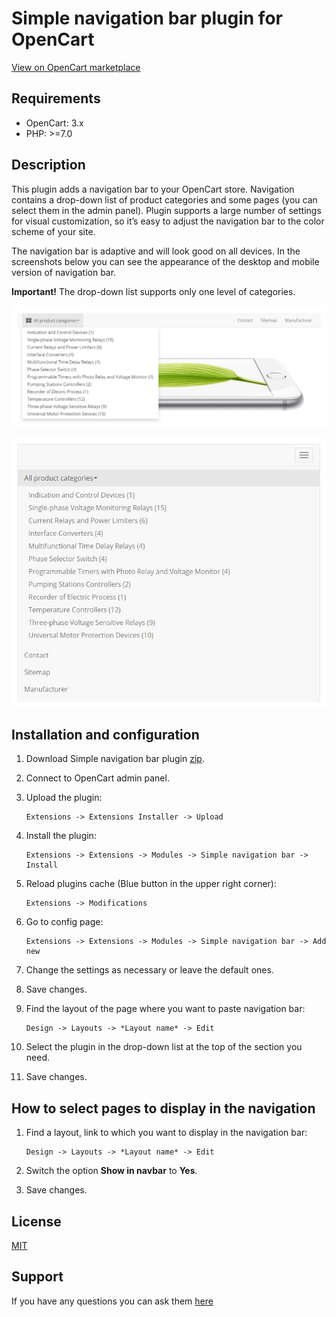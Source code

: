 # Simple navigation bar plugin for OpenCart

[View on OpenCart marketplace](https://www.opencart.com/index.php?route=marketplace/extension/info&extension_id=37992)

## Requirements

* OpenCart: 3.x
* PHP: >=7.0

## Description

This plugin adds a navigation bar to your OpenCart store. Navigation contains a drop-down list of product categories and some pages (you can select them in the admin panel). Plugin supports a large number of settings for visual customization, so it’s easy to adjust the navigation bar to the color scheme of your site. 

The navigation bar is adaptive and will look good on all devices. In the screenshots below you can see the appearance of the desktop and mobile version of navigation bar.

**Important!** The drop-down list supports only one level of categories.

![Desktop version](./docs/img/desktop.jpg)

![Mobile version](./docs/img/mobile.jpg)

## Installation and configuration

1. Download Simple navigation bar plugin [zip](./Simple-Navigation-Bar.ocmod.zip).

2. Connect to OpenCart admin panel.

3. Upload the plugin:

    ```
    Extensions -> Extensions Installer -> Upload
    ```

4. Install the plugin:

    ```
    Extensions -> Extensions -> Modules -> Simple navigation bar -> Install
    ```

5. Reload plugins cache (Blue button in the upper right corner):

    ```
    Extensions -> Modifications
    ```

6. Go to config page:

    ```
    Extensions -> Extensions -> Modules -> Simple navigation bar -> Add new
    ```

7. Change the settings as necessary or leave the default ones.

8. Save changes.

9. Find the layout of the page where you want to paste navigation bar:

    ```
    Design -> Layouts -> *Layout name* -> Edit
    ```

10. Select the plugin in the drop-down list at the top of the section you need.

11. Save changes.

## How to select pages to display in the navigation

1. Find a layout, link to which you want to display in the navigation bar:

    ```
    Design -> Layouts -> *Layout name* -> Edit
    ```

2. Switch the option **Show in navbar** to **Yes**.

3. Save changes.

## License

[MIT](https://github.com/overvis/opencart-plugins/blob/master/LICENSE)

## Support

If you have any questions you can ask them [here](https://github.com/overvis/opencart-plugins/issues)
